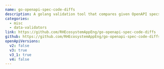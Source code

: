 ```yaml
---
name: go-openapi-spec-code-diffs
description: A golang validation tool that compares given OpenAPI specs (e.g. openapi.yaml) vis-a-vis routes (e.g. /api/v1/customer/:id) defined in golang source code and reports differences. This is useful in scenarios where you want to keep the OpenAPI specs and Code in synch.
categories:
  - misc
  - data-validators
link: https://github.com/RHEcosystemAppEng/go-openapi-spec-code-diffs
github: https://github.com/RHEcosystemAppEng/go-openapi-spec-code-diffs
openApiVersions:
  v2: false
  v3: true
  v3_1: true
  v4: false
---
```

